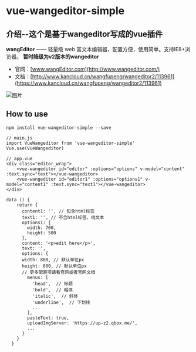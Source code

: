 # vue-wangeditor-simple


## 介绍--这个是基于**wangeditor**写成的vue插件

**wangEditor** —— 轻量级 web 富文本编辑器，配置方便，使用简单。支持IE8+浏览器。
**暂时降级为v2版本的wangeditor**

- 官网：[www.wangEditor.com](http://www.wangeditor.com/)
- 文档：[http://www.kancloud.cn/wangfupeng/wangeditor2/113961](https://www.kancloud.cn/wangfupeng/wangeditor2/113961)

![图片](http://images2015.cnblogs.com/blog/138012/201705/138012-20170530202905633-1840158981.png)


## How to use

```
npm install vue-wangeditor-simple --save

```

```
// main.js
import VueWangeditor from 'vue-wangeditor-simple'
Vue.use(VueWangeditor)
```
```
// app.vue
<div class="editor_wrap">
    <vue-wangeditor id="editor" :options="options" v-model="content" :text.sync="text"></vue-wangeditor>
    <vue-wangeditor id="editor1" :options="options1" v-model="content1" :text.sync="text1"></vue-wangeditor>
</div>

data () {
    return {
      content1: '', // 包含html标签
      text1: '', // 不含html标签，纯文本
      options1: {
        width: 700,
        height: 500
      },
      content: '<p>edit here</p>',
      text: '',
      options: {
      width: 800, // 默认单位px
      height: 800, // 默认单位px
      // 更多配置项请看官网或者官网文档
        menus: [
          'head',  // 标题
          'bold',  // 粗体
          'italic',  // 斜体
          'underline',  // 下划线
          ...
        ],
        pasteText: true,
        uploadImgServer: 'https://up-z2.qbox.me/',
        ...
      }
    }
  }
```
